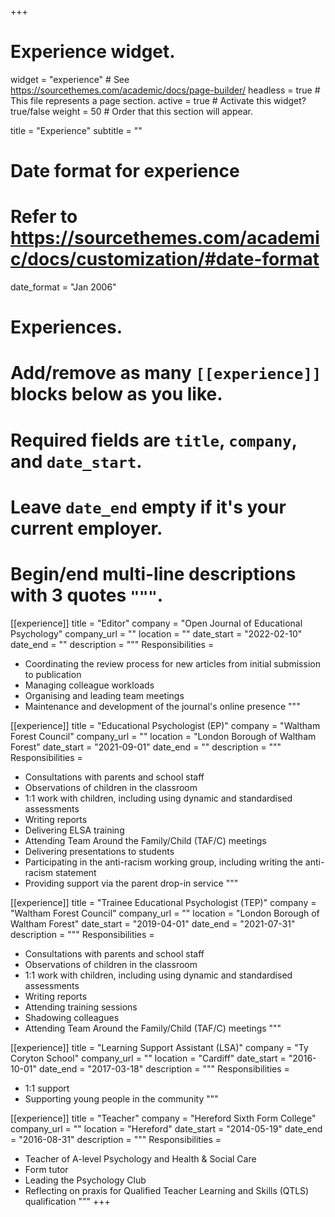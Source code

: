 +++
# Experience widget.
widget = "experience"  # See https://sourcethemes.com/academic/docs/page-builder/
headless = true  # This file represents a page section.
active = true  # Activate this widget? true/false
weight = 50  # Order that this section will appear.

title = "Experience"
subtitle = ""

# Date format for experience
#   Refer to https://sourcethemes.com/academic/docs/customization/#date-format
date_format = "Jan 2006"

# Experiences.
#   Add/remove as many `[[experience]]` blocks below as you like.
#   Required fields are `title`, `company`, and `date_start`.
#   Leave `date_end` empty if it's your current employer.
#   Begin/end multi-line descriptions with 3 quotes `"""`.
[[experience]]
  title = "Editor"
  company = "Open Journal of Educational Psychology"
  company_url = ""
  location = ""
  date_start = "2022-02-10"
  date_end = ""
  description = """
  Responsibilities =
  
  * Coordinating the review process for new articles from initial submission to publication
  * Managing colleague workloads
  * Organising and leading team meetings
  * Maintenance and development of the journal's online presence
  """
  
[[experience]]
  title = "Educational Psychologist (EP)"
  company = "Waltham Forest Council"
  company_url = ""
  location = "London Borough of Waltham Forest"
  date_start = "2021-09-01"
  date_end = ""
  description = """
  Responsibilities =
  
  * Consultations with parents and school staff
  * Observations of children in the classroom
  * 1:1 work with children, including using dynamic and standardised assessments
  * Writing reports
  * Delivering ELSA training
  * Attending Team Around the Family/Child (TAF/C) meetings
  * Delivering presentations to students
  * Participating in the anti-racism working group, including writing the anti-racism statement
  * Providing support via the parent drop-in service
  """

[[experience]]
  title = "Trainee Educational Psychologist (TEP)"
  company = "Waltham Forest Council"
  company_url = ""
  location = "London Borough of Waltham Forest"
  date_start = "2019-04-01"
  date_end = "2021-07-31"
  description = """
  Responsibilities =
  
  * Consultations with parents and school staff
  * Observations of children in the classroom
  * 1:1 work with children, including using dynamic and standardised assessments
  * Writing reports
  * Attending training sessions
  * Shadowing colleagues
  * Attending Team Around the Family/Child (TAF/C) meetings
  """

[[experience]]
  title = "Learning Support Assistant (LSA)"
  company = "Ty Coryton School"
  company_url = ""
  location = "Cardiff"
  date_start = "2016-10-01"
  date_end = "2017-03-18"
  description = """
  Responsibilities =
  
  * 1:1 support
  * Supporting young people in the community
  """

[[experience]]
  title = "Teacher"
  company = "Hereford Sixth Form College"
  company_url = ""
  location = "Hereford"
  date_start = "2014-05-19"
  date_end = "2016-08-31"
  description = """
  Responsibilities =
  
  * Teacher of A-level Psychology and Health & Social Care
  * Form tutor
  * Leading the Psychology Club
  * Reflecting on praxis for Qualified Teacher Learning and Skills (QTLS) qualification
  """
+++
